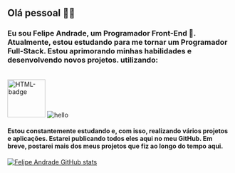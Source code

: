 <h2>Olá pessoal 👋😃</h2>
<h3>
Eu sou Felipe Andrade, um Programador Front-End 🚀. Atualmente, estou estudando para me tornar um Programador Full-Stack. Estou aprimorando minhas habilidades e desenvolvendo novos projetos.
utilizando:
</h3>
<br>
<img src="https://img.shields.io/badge/HTML5-E34F26?style=for-the-badge&logo=html5&logoColor=white" alt="HTML-badge" width=85px/>
<img src="https://img.shields.io/badge/CSS3-1572B6?style=for-the-badge&logo=css3&logoColor=white" alt="hello" widht=85px>
<br>
<h4>Estou constantemente estudando e, com isso, realizando vários projetos e aplicações. Estarei publicando todos eles aqui no meu GitHub. Em breve, postarei mais dos meus projetos que fiz ao longo do tempo aqui.</h4>


[![Felipe Andrade GitHub stats](https://github-readme-stats.vercel.app/api?username=Felp7101)](https://github.com/anuraghazra/github-readme-stats)

